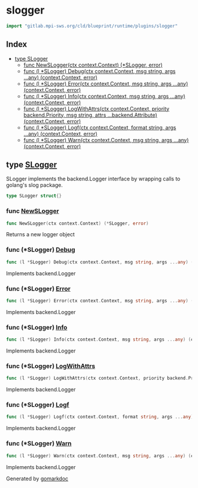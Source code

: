 <!-- Code generated by gomarkdoc. DO NOT EDIT -->

# slogger

```go
import "gitlab.mpi-sws.org/cld/blueprint/runtime/plugins/slogger"
```

## Index

- [type SLogger](<#SLogger>)
  - [func NewSLogger\(ctx context.Context\) \(\*SLogger, error\)](<#NewSLogger>)
  - [func \(l \*SLogger\) Debug\(ctx context.Context, msg string, args ...any\) \(context.Context, error\)](<#SLogger.Debug>)
  - [func \(l \*SLogger\) Error\(ctx context.Context, msg string, args ...any\) \(context.Context, error\)](<#SLogger.Error>)
  - [func \(l \*SLogger\) Info\(ctx context.Context, msg string, args ...any\) \(context.Context, error\)](<#SLogger.Info>)
  - [func \(l \*SLogger\) LogWithAttrs\(ctx context.Context, priority backend.Priority, msg string, attrs ...backend.Attribute\) \(context.Context, error\)](<#SLogger.LogWithAttrs>)
  - [func \(l \*SLogger\) Logf\(ctx context.Context, format string, args ...any\) \(context.Context, error\)](<#SLogger.Logf>)
  - [func \(l \*SLogger\) Warn\(ctx context.Context, msg string, args ...any\) \(context.Context, error\)](<#SLogger.Warn>)


<a name="SLogger"></a>
## type [SLogger](<https://gitlab.mpi-sws.org/cld/blueprint2/blueprint/blob/main/runtime/plugins/slogger/log.go#L12>)

SLogger implements the backend.Logger interface by wrapping calls to golang's slog package.

```go
type SLogger struct{}
```

<a name="NewSLogger"></a>
### func [NewSLogger](<https://gitlab.mpi-sws.org/cld/blueprint2/blueprint/blob/main/runtime/plugins/slogger/log.go#L56>)

```go
func NewSLogger(ctx context.Context) (*SLogger, error)
```

Returns a new logger object

<a name="SLogger.Debug"></a>
### func \(\*SLogger\) [Debug](<https://gitlab.mpi-sws.org/cld/blueprint2/blueprint/blob/main/runtime/plugins/slogger/log.go#L25>)

```go
func (l *SLogger) Debug(ctx context.Context, msg string, args ...any) (context.Context, error)
```

Implements backend.Logger

<a name="SLogger.Error"></a>
### func \(\*SLogger\) [Error](<https://gitlab.mpi-sws.org/cld/blueprint2/blueprint/blob/main/runtime/plugins/slogger/log.go#L43>)

```go
func (l *SLogger) Error(ctx context.Context, msg string, args ...any) (context.Context, error)
```

Implements backend.Logger

<a name="SLogger.Info"></a>
### func \(\*SLogger\) [Info](<https://gitlab.mpi-sws.org/cld/blueprint2/blueprint/blob/main/runtime/plugins/slogger/log.go#L31>)

```go
func (l *SLogger) Info(ctx context.Context, msg string, args ...any) (context.Context, error)
```

Implements backend.Logger

<a name="SLogger.LogWithAttrs"></a>
### func \(\*SLogger\) [LogWithAttrs](<https://gitlab.mpi-sws.org/cld/blueprint2/blueprint/blob/main/runtime/plugins/slogger/log.go#L15>)

```go
func (l *SLogger) LogWithAttrs(ctx context.Context, priority backend.Priority, msg string, attrs ...backend.Attribute) (context.Context, error)
```

Implements backend.Logger

<a name="SLogger.Logf"></a>
### func \(\*SLogger\) [Logf](<https://gitlab.mpi-sws.org/cld/blueprint2/blueprint/blob/main/runtime/plugins/slogger/log.go#L49>)

```go
func (l *SLogger) Logf(ctx context.Context, format string, args ...any) (context.Context, error)
```

Implements backend.Logger

<a name="SLogger.Warn"></a>
### func \(\*SLogger\) [Warn](<https://gitlab.mpi-sws.org/cld/blueprint2/blueprint/blob/main/runtime/plugins/slogger/log.go#L37>)

```go
func (l *SLogger) Warn(ctx context.Context, msg string, args ...any) (context.Context, error)
```

Implements backend.Logger

Generated by [gomarkdoc](<https://github.com/princjef/gomarkdoc>)
